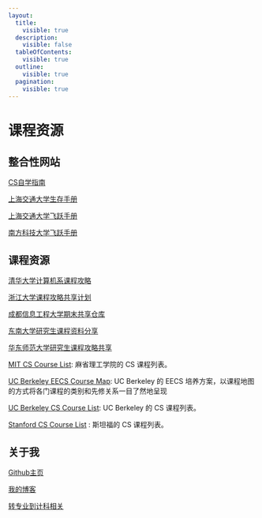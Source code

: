 ```yaml
---
layout:
  title:
    visible: true
  description:
    visible: false
  tableOfContents:
    visible: true
  outline:
    visible: true
  pagination:
    visible: true
---
```


# 课程资源

## 整合性网站

[CS自学指南](https://github.com/PKUFlyingPig/cs-self-learning)

[上海交通大学生存手册](https://survivesjtu.gitbook.io/survivesjtumanual/)

[上海交通大学飞跃手册](https://github.com/SurviveSJTU/SJTU-Application)

[南方科技大学飞跃手册](https://sustech-application.com/#/)

## 课程资源

[清华大学计算机系课程攻略](https://github.com/PKUanonym/REKCARC-TSC-UHT)

[浙江大学课程攻略共享计划](https://github.com/QSCTech/zju-icicles)

[成都信息工程大学期末共享仓库](https://github.com/andream7/cuit\_sharing)

[东南大学研究生课程资料分享](https://github.com/oneman233/seu-master)

[华东师范大学研究生课程攻略共享](https://github.com/tianyilt/ecnu-PGCourseShare)

[MIT CS Course List](http://student.mit.edu/catalog/m6a.html): 麻省理工学院的 CS 课程列表。

[UC Berkeley EECS Course Map](https://hkn.eecs.berkeley.edu/courseguides): UC Berkeley 的 EECS 培养方案，以课程地图的方式将各门课程的类别和先修关系一目了然地呈现

[UC Berkeley CS Course List](https://www2.eecs.berkeley.edu/Courses/CS/): UC Berkeley 的 CS 课程列表。

[Stanford CS Course List](https://blog.csdn.net/qq\_41220023/article/details/81976967) : 斯坦福的 CS 课程列表。

## 关于我

[Github主页](https://github.com/Luv-Ray)

[我的博客](https://luv-ray.github.io/)

[转专业到计科相关](https://github.com/Luv-Ray/SZTU-Information)
